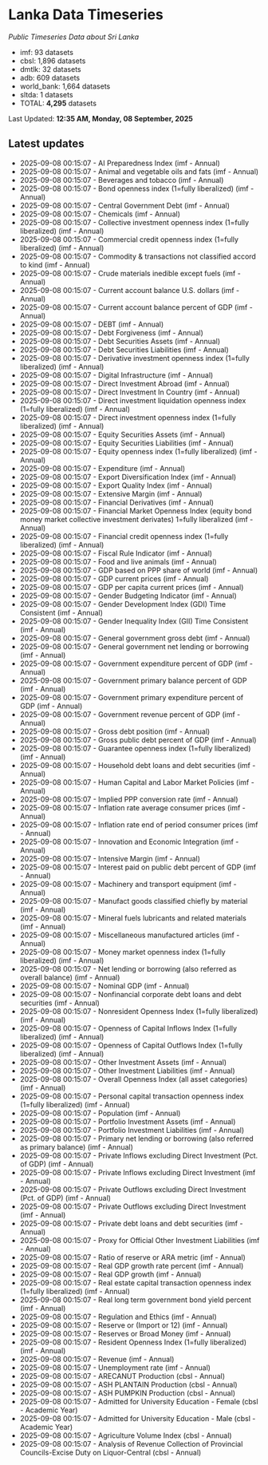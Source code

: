 # Lanka Data Timeseries
*Public Timeseries Data about Sri Lanka*

* imf: 93 datasets
* cbsl: 1,896 datasets
* dmtlk: 32 datasets
* adb: 609 datasets
* world_bank: 1,664 datasets
* sltda: 1 datasets
* TOTAL: **4,295** datasets

Last Updated: **12:35 AM, Monday, 08 September, 2025**

## Latest updates

* 2025-09-08 00:15:07 - AI Preparedness Index (imf - Annual)
* 2025-09-08 00:15:07 - Animal and vegetable oils and fats (imf - Annual)
* 2025-09-08 00:15:07 - Beverages and tobacco (imf - Annual)
* 2025-09-08 00:15:07 - Bond openness index (1=fully liberalized) (imf - Annual)
* 2025-09-08 00:15:07 - Central Government Debt (imf - Annual)
* 2025-09-08 00:15:07 - Chemicals (imf - Annual)
* 2025-09-08 00:15:07 - Collective investment openness index (1=fully liberalized) (imf - Annual)
* 2025-09-08 00:15:07 - Commercial credit openness index (1=fully liberalized) (imf - Annual)
* 2025-09-08 00:15:07 - Commodity & transactions not classified accord to kind (imf - Annual)
* 2025-09-08 00:15:07 - Crude materials inedible except fuels (imf - Annual)
* 2025-09-08 00:15:07 - Current account balance U.S. dollars (imf - Annual)
* 2025-09-08 00:15:07 - Current account balance percent of GDP (imf - Annual)
* 2025-09-08 00:15:07 - DEBT (imf - Annual)
* 2025-09-08 00:15:07 - Debt Forgiveness (imf - Annual)
* 2025-09-08 00:15:07 - Debt Securities Assets (imf - Annual)
* 2025-09-08 00:15:07 - Debt Securities Liabilities (imf - Annual)
* 2025-09-08 00:15:07 - Derivative investment openness index (1=fully liberalized) (imf - Annual)
* 2025-09-08 00:15:07 - Digital Infrastructure (imf - Annual)
* 2025-09-08 00:15:07 - Direct Investment Abroad (imf - Annual)
* 2025-09-08 00:15:07 - Direct Investment In Country (imf - Annual)
* 2025-09-08 00:15:07 - Direct investment liquidation openness index (1=fully liberalized) (imf - Annual)
* 2025-09-08 00:15:07 - Direct investment openness index (1=fully liberalized) (imf - Annual)
* 2025-09-08 00:15:07 - Equity Securities Assets (imf - Annual)
* 2025-09-08 00:15:07 - Equity Securities Liabilities (imf - Annual)
* 2025-09-08 00:15:07 - Equity openness index (1=fully liberalized) (imf - Annual)
* 2025-09-08 00:15:07 - Expenditure (imf - Annual)
* 2025-09-08 00:15:07 - Export Diversification Index (imf - Annual)
* 2025-09-08 00:15:07 - Export Quality Index (imf - Annual)
* 2025-09-08 00:15:07 - Extensive Margin (imf - Annual)
* 2025-09-08 00:15:07 - Financial Derivatives (imf - Annual)
* 2025-09-08 00:15:07 - Financial Market Openness Index (equity bond money market collective investment derivates) 1=fully liberalized (imf - Annual)
* 2025-09-08 00:15:07 - Financial credit openness index (1=fully liberalized) (imf - Annual)
* 2025-09-08 00:15:07 - Fiscal Rule Indicator (imf - Annual)
* 2025-09-08 00:15:07 - Food and live animals (imf - Annual)
* 2025-09-08 00:15:07 - GDP based on PPP share of world (imf - Annual)
* 2025-09-08 00:15:07 - GDP current prices (imf - Annual)
* 2025-09-08 00:15:07 - GDP per capita current prices (imf - Annual)
* 2025-09-08 00:15:07 - Gender Budgeting Indicator (imf - Annual)
* 2025-09-08 00:15:07 - Gender Development Index (GDI) Time Consistent (imf - Annual)
* 2025-09-08 00:15:07 - Gender Inequality Index (GII) Time Consistent (imf - Annual)
* 2025-09-08 00:15:07 - General government gross debt (imf - Annual)
* 2025-09-08 00:15:07 - General government net lending or borrowing (imf - Annual)
* 2025-09-08 00:15:07 - Government expenditure percent of GDP (imf - Annual)
* 2025-09-08 00:15:07 - Government primary balance percent of GDP (imf - Annual)
* 2025-09-08 00:15:07 - Government primary expenditure percent of GDP (imf - Annual)
* 2025-09-08 00:15:07 - Government revenue percent of GDP (imf - Annual)
* 2025-09-08 00:15:07 - Gross debt position (imf - Annual)
* 2025-09-08 00:15:07 - Gross public debt percent of GDP (imf - Annual)
* 2025-09-08 00:15:07 - Guarantee openness index (1=fully liberalized) (imf - Annual)
* 2025-09-08 00:15:07 - Household debt loans and debt securities (imf - Annual)
* 2025-09-08 00:15:07 - Human Capital and Labor Market Policies (imf - Annual)
* 2025-09-08 00:15:07 - Implied PPP conversion rate (imf - Annual)
* 2025-09-08 00:15:07 - Inflation rate average consumer prices (imf - Annual)
* 2025-09-08 00:15:07 - Inflation rate end of period consumer prices (imf - Annual)
* 2025-09-08 00:15:07 - Innovation and Economic Integration (imf - Annual)
* 2025-09-08 00:15:07 - Intensive Margin (imf - Annual)
* 2025-09-08 00:15:07 - Interest paid on public debt percent of GDP (imf - Annual)
* 2025-09-08 00:15:07 - Machinery and transport equipment (imf - Annual)
* 2025-09-08 00:15:07 - Manufact goods classified chiefly by material (imf - Annual)
* 2025-09-08 00:15:07 - Mineral fuels lubricants and related materials (imf - Annual)
* 2025-09-08 00:15:07 - Miscellaneous manufactured articles (imf - Annual)
* 2025-09-08 00:15:07 - Money market openness index (1=fully liberalized) (imf - Annual)
* 2025-09-08 00:15:07 - Net lending or borrowing (also referred as overall balance) (imf - Annual)
* 2025-09-08 00:15:07 - Nominal GDP (imf - Annual)
* 2025-09-08 00:15:07 - Nonfinancial corporate debt loans and debt securities (imf - Annual)
* 2025-09-08 00:15:07 - Nonresident Openness Index (1=fully liberalized) (imf - Annual)
* 2025-09-08 00:15:07 - Openness of Capital Inflows Index (1=fully liberalized) (imf - Annual)
* 2025-09-08 00:15:07 - Openness of Capital Outflows Index (1=fully liberalized) (imf - Annual)
* 2025-09-08 00:15:07 - Other Investment Assets (imf - Annual)
* 2025-09-08 00:15:07 - Other Investment Liabilities (imf - Annual)
* 2025-09-08 00:15:07 - Overall Openness Index (all asset categories) (imf - Annual)
* 2025-09-08 00:15:07 - Personal capital transaction openness index (1=fully liberalized) (imf - Annual)
* 2025-09-08 00:15:07 - Population (imf - Annual)
* 2025-09-08 00:15:07 - Portfolio Investment Assets (imf - Annual)
* 2025-09-08 00:15:07 - Portfolio Investment Liabilities (imf - Annual)
* 2025-09-08 00:15:07 - Primary net lending or borrowing (also referred as primary balance) (imf - Annual)
* 2025-09-08 00:15:07 - Private Inflows excluding Direct Investment (Pct. of GDP) (imf - Annual)
* 2025-09-08 00:15:07 - Private Inflows excluding Direct Investment (imf - Annual)
* 2025-09-08 00:15:07 - Private Outflows excluding Direct Investment (Pct. of GDP) (imf - Annual)
* 2025-09-08 00:15:07 - Private Outflows excluding Direct Investment (imf - Annual)
* 2025-09-08 00:15:07 - Private debt loans and debt securities (imf - Annual)
* 2025-09-08 00:15:07 - Proxy for Official Other Investment Liabilities (imf - Annual)
* 2025-09-08 00:15:07 - Ratio of reserve or ARA metric (imf - Annual)
* 2025-09-08 00:15:07 - Real GDP growth rate percent (imf - Annual)
* 2025-09-08 00:15:07 - Real GDP growth (imf - Annual)
* 2025-09-08 00:15:07 - Real estate capital transaction openness index (1=fully liberalized) (imf - Annual)
* 2025-09-08 00:15:07 - Real long term government bond yield percent (imf - Annual)
* 2025-09-08 00:15:07 - Regulation and Ethics (imf - Annual)
* 2025-09-08 00:15:07 - Reserve or (Import or 12) (imf - Annual)
* 2025-09-08 00:15:07 - Reserves or Broad Money (imf - Annual)
* 2025-09-08 00:15:07 - Resident Openness Index (1=fully liberalized) (imf - Annual)
* 2025-09-08 00:15:07 - Revenue (imf - Annual)
* 2025-09-08 00:15:07 - Unemployment rate (imf - Annual)
* 2025-09-08 00:15:07 - ARECANUT Production (cbsl - Annual)
* 2025-09-08 00:15:07 - ASH PLANTAIN Production (cbsl - Annual)
* 2025-09-08 00:15:07 - ASH PUMPKIN Production (cbsl - Annual)
* 2025-09-08 00:15:07 - Admitted for University Education - Female (cbsl - Academic Year)
* 2025-09-08 00:15:07 - Admitted for University Education - Male (cbsl - Academic Year)
* 2025-09-08 00:15:07 - Agriculture Volume Index (cbsl - Annual)
* 2025-09-08 00:15:07 - Analysis of Revenue Collection of Provincial Councils-Excise Duty on Liquor-Central (cbsl - Annual)